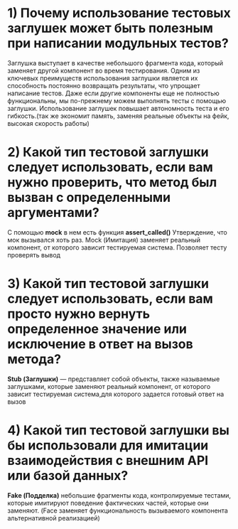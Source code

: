# 1) Почему использование тестовых заглушек может быть полезным при написании модульных тестов?

Заглушка выступает в качестве небольшого фрагмента кода, который заменяет
другой компонент во время тестирования. Одним из ключевых преимуществ
использования заглушки является их способность постоянно возвращать результаты,
что упрощает написание тестов. Даже если другие компоненты еще не полностью
функциональны, мы по-прежнему можем выполнять тесты с помощью заглушки.
Использование заглушек повышает автономность теста и его гибкость.(так
же экономит память, заменяя реальные объекты на фейк, высокая скорость работы)

# 2) Какой тип тестовой заглушки следует использовать, если вам нужно проверить, что метод был вызван с определенными аргументами?

С помощью **mock** в нем есть функция **assert_called()** Утверждение, что мок вызывался хоть раз.
Mock (Имитация) заменяет реальный компонент, от которого
зависит тестируемая система. Позволяет тесту проверять вывод


# 3) Какой тип тестовой заглушки следует использовать, если вам просто нужно вернуть определенное значение или исключение в ответ на вызов метода?

**Stub (Заглушки)** — представляет собой объекты, также называемые заглушками, которые
заменяют реальный компонент, от которого зависит тестируемая система,для которого
задается готовый ответ на вызов

# 4) Какой тип тестовой заглушки вы бы использовали для имитации взаимодействия с внешним API или базой данных?


**Fake (Подделка)** небольшие фрагменты кода, контролируемые тестами, которые имитируют поведение фактических частей, которые они заменяют. (Face заменяет функциональность вызываемого компонента альтернативной реализацией)